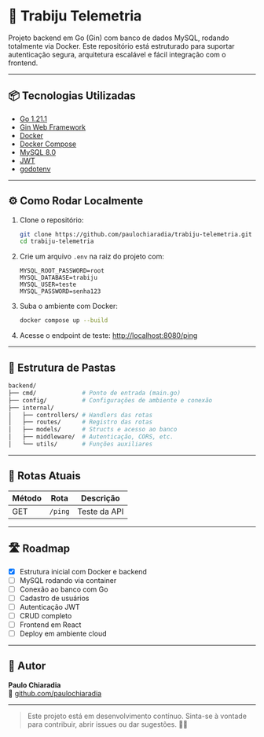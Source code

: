 # 🚀 Trabiju Telemetria

Projeto backend em Go (Gin) com banco de dados MySQL, rodando totalmente via Docker. Este repositório está estruturado para suportar autenticação segura, arquitetura escalável e fácil integração com o frontend.

---

## 📦 Tecnologias Utilizadas

- [Go 1.21.1](https://golang.org/)
- [Gin Web Framework](https://github.com/gin-gonic/gin)
- [Docker](https://www.docker.com/)
- [Docker Compose](https://docs.docker.com/compose/)
- [MySQL 8.0](https://www.mysql.com/)
- [JWT](https://github.com/golang-jwt/jwt)
- [godotenv](https://github.com/joho/godotenv)

---

## ⚙️ Como Rodar Localmente

1. Clone o repositório:
   ```bash
   git clone https://github.com/paulochiaradia/trabiju-telemetria.git
   cd trabiju-telemetria
   ```

2. Crie um arquivo `.env` na raiz do projeto com:
   ```env
   MYSQL_ROOT_PASSWORD=root
   MYSQL_DATABASE=trabiju
   MYSQL_USER=teste
   MYSQL_PASSWORD=senha123
   ```

3. Suba o ambiente com Docker:
   ```bash
   docker compose up --build
   ```

4. Acesse o endpoint de teste:
   [http://localhost:8080/ping](http://localhost:8080/ping)

---

## 📁 Estrutura de Pastas

```bash
backend/
├── cmd/             # Ponto de entrada (main.go)
├── config/          # Configurações de ambiente e conexão
├── internal/
│   ├── controllers/ # Handlers das rotas
│   ├── routes/      # Registro das rotas
│   ├── models/      # Structs e acesso ao banco
│   ├── middleware/  # Autenticação, CORS, etc.
│   └── utils/       # Funções auxiliares
```

---

## 📡 Rotas Atuais

| Método | Rota     | Descrição      |
|--------|----------|----------------|
| GET    | `/ping`  | Teste da API   |

---

## 🛣️ Roadmap

- [x] Estrutura inicial com Docker e backend
- [ ] MySQL rodando via container
- [ ] Conexão ao banco com Go
- [ ] Cadastro de usuários
- [ ] Autenticação JWT
- [ ] CRUD completo
- [ ] Frontend em React
- [ ] Deploy em ambiente cloud

---

## 🧙 Autor

**Paulo Chiaradia**  
🔗 [github.com/paulochiaradia](https://github.com/paulochiaradia)

---

> Este projeto está em desenvolvimento contínuo. Sinta-se à vontade para contribuir, abrir issues ou dar sugestões. 🚧✨
